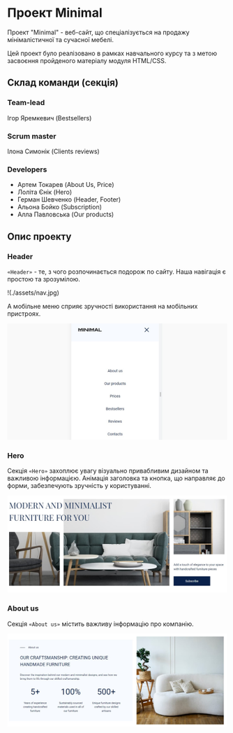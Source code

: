 # Проект Minimal

Проект "Minimal" - веб-сайт, що спеціалізується на продажу мінімалістичної та
сучасної мебелі.

Цей проект було реалізовано в рамках навчального курсу та з метою засвоєння
пройденого матеріалу модуля HTML/CSS.

## Склад команди (секція)

### Team-lead

Ігор Яремкевич (Bestsellers)

### Scrum master

Ілона Симонік (Clients reviews)

### Developers

- Артем Токарев (About Us, Price)
- Лоліта Єнік (Hero)
- Герман Шевченко (Header, Footer)
- Альона Бойко (Subscription)
- Алла Павловська (Our products)

## Опис проекту

### Header

`«Header»` - те, з чого розпочинається подорож по сайту. Наша навігація є
простою та зрозумілою.

!(./assets/nav.jpg)

А мобільне меню сприяє зручності використання на мобільних пристроях.

![Creating repo from a template step 2](./assets/mob-menu.jpg)

### Hero

Секція `«Hero»` захоплює увагу візуально привабливим дизайном та важливою
інформацією. Анімація заголовка та кнопка, що направляє до форми, забезпечують
зручність у користуванні.

![Creating repo from a template step 3](./assets/hero.jpg)

### About us

Секція `«About us»` містить важливу інформацію про компанію.

![Creating repo from a template step 4](./assets/about.jpg)
